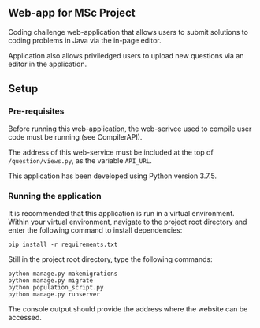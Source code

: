 ## Web-app for MSc Project

Coding challenge web-application that allows users to submit solutions to coding problems in Java via the in-page editor.

Application also allows priviledged users to upload new questions via an editor in the application.

## Setup

### Pre-requisites
Before running this web-application, the web-serivce used to compile user code must be running (see CompilerAPI).

The address of this web-service must be included at the top of `/question/views.py`, as the variable `API_URL`.

This application has been developed using Python version 3.7.5.

### Running the application
It is recommended that this application is run in a virtual environment. Within your virtual environment, navigate to the project root directory and enter the following command to install dependencies:

`pip install -r requirements.txt` 

Still in the project root directory, type the following commands:

`python manage.py makemigrations`<br>
`python manage.py migrate`<br>
`python population_script.py`<br>
`python manage.py runserver`

The console output should provide the address where the website can be accessed.

